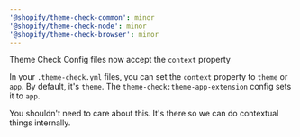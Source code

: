 ```yaml
---
'@shopify/theme-check-common': minor
'@shopify/theme-check-node': minor
'@shopify/theme-check-browser': minor
---
```


Theme Check Config files now accept the `context` property

In your `.theme-check.yml` files, you can set the `context` property to `theme` or `app`. By default, it's `theme`. The `theme-check:theme-app-extension` config sets it to `app`.

You shouldn't need to care about this. It's there so we can do contextual things internally.
